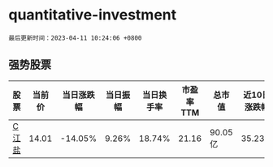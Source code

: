 # quantitative-investment

`最后更新时间：2023-04-11 10:24:06 +0800`

## 强势股票

|股票|当前价|当日涨跌幅|当日振幅|当日换手率|市盈率TTM|总市值|近10日涨跌幅|
|----|----|----|----|----|----|----|----|
|[C江盐](https://xueqiu.com/S/SH601065)|14.01|-14.05%|9.26%|18.74%|21.16|90.05亿|35.23%|

